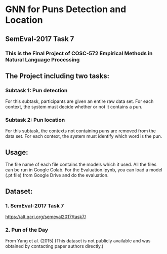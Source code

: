 # GNN for Puns Detection and Location
## SemEval-2017 Task 7
### This is the Final Project of COSC-572 Empirical Methods in Natural Language Processing
## The Project including two tasks:
### Subtask 1: Pun detection
For this subtask, participants are given an entire raw data set. For each context, the system must decide whether or not it contains a pun.
### Subtask 2: Pun location
For this subtask, the contexts not containing puns are removed from the data set. For each context, the system must identify which word is the pun.
## Usage:
The file name of each file contains the models which it used.
All the files can be run in Google Colab.
For the Evaluation.ipynb, you can load a model (.pt file) from Google Drive and do the evaluation.
## Dataset:
### 1. SemEval-2017 Task 7
https://alt.qcri.org/semeval2017/task7/
### 2. Pun of the Day
From Yang et al. (2015)
(This dataset is not publicly available and was obtained by contacting paper authors directly.)
